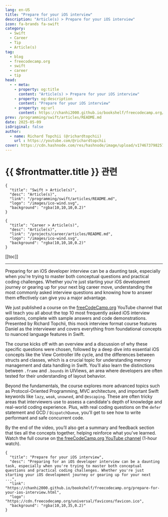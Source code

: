 ```yaml
---
lang: en-US
title: "Prepare for your iOS interview"
description: "Article(s) > Prepare for your iOS interview"
icon: fa-brands fa-swift
category:
  - Swift
  - Career
  - Tip
  - Article(s)
tag:
  - blog
  - freecodecamp.org
  - swift
  - career
  - tip
head:
  - - meta:
    - property: og:title
      content: "Article(s) > Prepare for your iOS interview"
    - property: og:description
      content: "Prepare for your iOS interview"
    - property: og:url
      content: https://chanhi2000.github.io/bookshelf/freecodecamp.org/prepare-for-your-ios-interview.html
prev: /programming/swift/articles/README.md
date: 2025-05-09
isOriginal: false
author:
  - name: Richard Topchii (@richardtopchii)
    url : https://youtube.com/@richardtopchii
cover: https://cdn.hashnode.com/res/hashnode/image/upload/v1746737982577/1c47e446-ea9d-4e63-a54d-55c6d49e0b53.png
---
```


# {{ $frontmatter.title }} 관련

```component VPCard
{
  "title": "Swift > Article(s)",
  "desc": "Article(s)",
  "link": "/programming/swift/articles/README.md",
  "logo": "/images/ico-wind.svg",
  "background": "rgba(10,10,10,0.2)"
}
```

```component VPCard
{
  "title": "Career > Article(s)",
  "desc": "Article(s)",
  "link": "/projects/career/articles/README.md",
  "logo": "/images/ico-wind.svg",
  "background": "rgba(10,10,10,0.2)"
}
```

[[toc]]

---

<SiteInfo
  name="Prepare for your iOS interview"
  desc="Preparing for an iOS developer interview can be a daunting task, especially when you're trying to master both conceptual questions and practical coding challenges. Whether you're just starting your iOS development journey or gearing up for your next ..."
  url="https://freecodecamp.org/news/prepare-for-your-ios-interview"
  logo="https://cdn.freecodecamp.org/universal/favicons/favicon.ico"
  preview="https://cdn.hashnode.com/res/hashnode/image/upload/v1746737982577/1c47e446-ea9d-4e63-a54d-55c6d49e0b53.png"/>

Preparing for an iOS developer interview can be a daunting task, especially when you're trying to master both conceptual questions and practical coding challenges. Whether you're just starting your iOS development journey or gearing up for your next big career move, understanding the most commonly asked interview questions and knowing how to answer them effectively can give you a major advantage.

We just published a course on the [<VPIcon icon="fa-brands fa-free-code-camp"/>freeCodeCamp.org](http://freeCodeCamp.org) YouTube channel that will teach you all about the top 10 most frequently asked iOS interview questions, complete with sample answers and code demonstrations. Presented by Richard Topchii, this mock interview format course features Daniel as the interviewer and covers everything from foundational concepts to nuanced language features in Swift.

The course kicks off with an overview and a discussion of why these specific questions were chosen, followed by a deep dive into essential iOS concepts like the View Controller life cycle, and the differences between structs and classes, which is a crucial topic for understanding memory management and data handling in Swift. You’ll also learn the distinctions between `.frame` and `.bounds` in UIViews, an area where developers are often tested for their understanding of layout behavior.

Beyond the fundamentals, the course explores more advanced topics such as Protocol-Oriented Programming, MVC architecture, and important Swift keywords like `lazy`, `weak`, `unowned`, and `@escaping`. These are often tricky areas that interviewers use to assess a candidate's depth of knowledge and real-world coding experience. Plus, with real coding questions on the `defer` statement and GCD / `DispatchQueue`, you'll get to see how to write performant and safe concurrent code.

By the end of the video, you’ll also get a summary and feedback section that ties all the concepts together, helping reinforce what you've learned. Watch the full course on [<VPIcon icon="fa-brands fa-youtube"/>the freeCodeCamp.org YouTube channel](https://youtu.be/SLIlyAy-aZs) (1-hour watch).

<VidStack src="youtube/SLIlyAy-aZs" />

<!-- TODO: add ARTICLE CARD -->
```component VPCard
{
  "title": "Prepare for your iOS interview",
  "desc": "Preparing for an iOS developer interview can be a daunting task, especially when you're trying to master both conceptual questions and practical coding challenges. Whether you're just starting your iOS development journey or gearing up for your next ...",
  "link": "https://chanhi2000.github.io/bookshelf/freecodecamp.org/prepare-for-your-ios-interview.html",
  "logo": "https://cdn.freecodecamp.org/universal/favicons/favicon.ico",
  "background": "rgba(10,10,35,0.2)"
}
```

